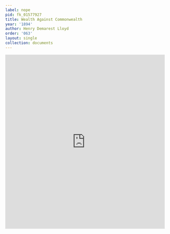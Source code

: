 ```yaml
---
label: nope
pid: fk_01577927
title: Wealth Against Commonwealth
year: '1894'
author: Henry Demarest Lloyd
order: '063'
layout: single
collection: documents
---
```

<iframe src="https://northwestern.app.box.com/embed/s/6cji2tgzl4ovmipl8hnd16cn2u0ytkr5?sortColumn=date&view=list" width="100%" height="550" frameborder="0" allowfullscreen webkitallowfullscreen msallowfullscreen></iframe>
